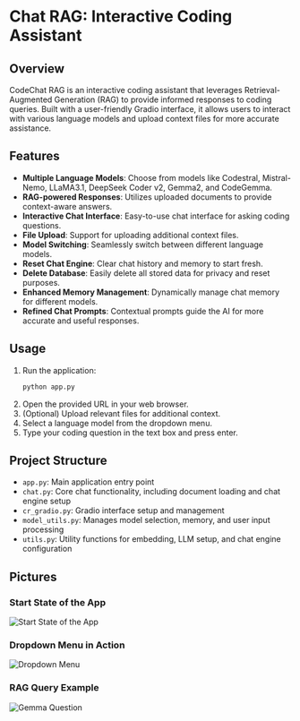 # Chat RAG: Interactive Coding Assistant

## Overview

CodeChat RAG is an interactive coding assistant that leverages Retrieval-Augmented Generation (RAG) to provide informed responses to coding queries. Built with a user-friendly Gradio interface, it allows users to interact with various language models and upload context files for more accurate assistance.

## Features

- **Multiple Language Models**: Choose from models like Codestral, Mistral-Nemo, LLaMA3.1, DeepSeek Coder v2, Gemma2, and CodeGemma.
- **RAG-powered Responses**: Utilizes uploaded documents to provide context-aware answers.
- **Interactive Chat Interface**: Easy-to-use chat interface for asking coding questions.
- **File Upload**: Support for uploading additional context files.
- **Model Switching**: Seamlessly switch between different language models.
- **Reset Chat Engine**: Clear chat history and memory to start fresh.
- **Delete Database**: Easily delete all stored data for privacy and reset purposes.
- **Enhanced Memory Management**: Dynamically manage chat memory for different models.
- **Refined Chat Prompts**: Contextual prompts guide the AI for more accurate and useful responses.


## Usage

1. Run the application:
    ```bash
    python app.py
   ```
2. Open the provided URL in your web browser.
3. (Optional) Upload relevant files for additional context.
4. Select a language model from the dropdown menu.
5. Type your coding question in the text box and press enter.


## Project Structure

- `app.py`: Main application entry point
- `chat.py`: Core chat functionality, including document loading and chat engine setup
- `cr_gradio.py`: Gradio interface setup and management
- `model_utils.py`: Manages model selection, memory, and user input processing
- `utils.py`: Utility functions for embedding, LLM setup, and chat engine configuration

## Pictures
### Start State of the App
![Start State of the App](pics/start_state.png "Start State of the App")
### Dropdown Menu in Action
![Dropdown Menu](pics/model_dropdown.png "Dropdown Menu in Action")
### RAG Query Example
![Gemma Question](pics/RAG_Query.png "Gemma Question")

